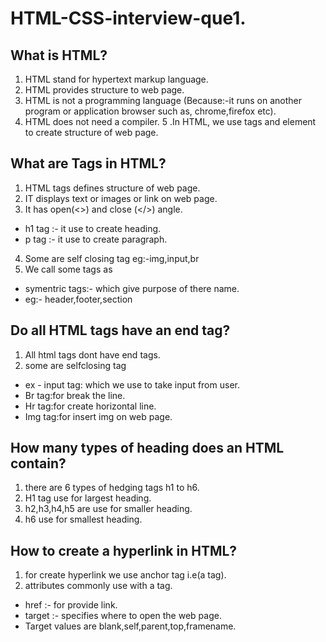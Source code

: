 # HTML-CSS-interview-que1.
## What is HTML? 
1. HTML stand for hypertext markup language.
2. HTML provides structure to web page.
3. HTML is not a programming language 
(Because:-it runs on another program or application browser such as, chrome,firefox etc).
 4. HTML does not need a compiler.
 5 .In HTML, we use tags and element to create structure of web page. 
                  
## What are Tags in HTML?
1. HTML tags  defines structure of web page.
2. IT displays text or images or link on web page.
3. It has open(<>) and close (</>) angle.
 - h1 tag :- it use to create heading.
- p tag :- it use to create paragraph.
4. Some are self closing tag eg:-img,input,br
5. We call some tags as 
- symentric tags:- which give purpose of there name.
- eg:- header,footer,section
              
## Do all HTML tags have an end tag?
1. All html tags dont have end tags.
2. some are selfclosing tag 
-  ex -  input tag: which we use to take input from user.
- Br tag:for break the line.
- Hr tag:for create horizontal line.
- Img tag:for insert img on web page.

## How many types of heading does an HTML contain?
1. there are 6 types of hedging tags h1 to  h6.
2. H1 tag use for largest heading.
3. h2,h3,h4,h5 are use for smaller heading.
4. h6 use for smallest heading.

## How to create a hyperlink in HTML?
1. for create hyperlink we use anchor tag i.e(a tag).
2. attributes commonly use with a tag.
- href :- for provide link.
- target :- specifies where to open the web page.
- Target values are blank,self,parent,top,framename.


 


